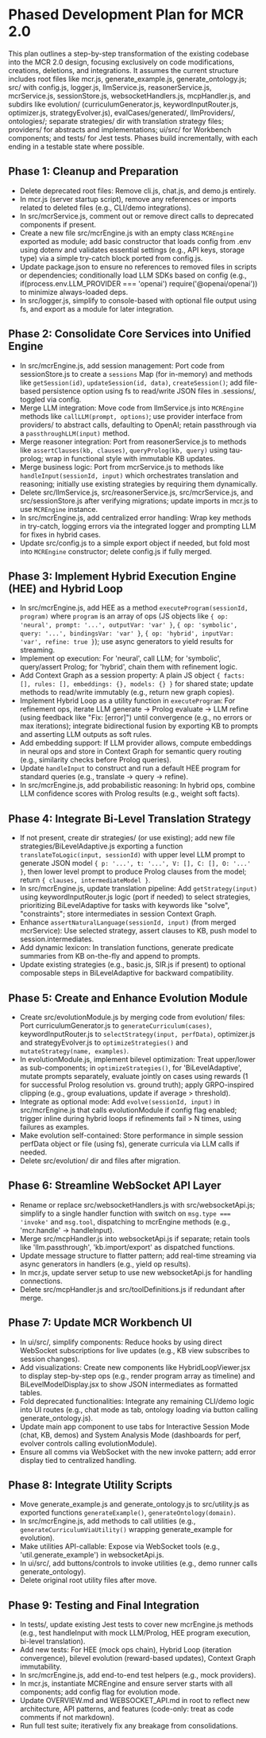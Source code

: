 # Phased Development Plan for MCR 2.0

This plan outlines a step-by-step transformation of the existing codebase into the MCR 2.0 design, focusing exclusively on code modifications, creations, deletions, and integrations. It assumes the current structure includes root files like mcr.js, generate_example.js, generate_ontology.js; src/ with config.js, logger.js, llmService.js, reasonerService.js, mcrService.js, sessionStore.js, websocketHandlers.js, mcpHandler.js, and subdirs like evolution/ (curriculumGenerator.js, keywordInputRouter.js, optimizer.js, strategyEvolver.js), evalCases/generated/, llmProviders/, ontologies/; separate strategies/ dir with translation strategy files; providers/ for abstracts and implementations; ui/src/ for Workbench components; and tests/ for Jest tests. Phases build incrementally, with each ending in a testable state where possible.

## Phase 1: Cleanup and Preparation
- Delete deprecated root files: Remove cli.js, chat.js, and demo.js entirely.
- In mcr.js (server startup script), remove any references or imports related to deleted files (e.g., CLI/demo integrations).
- In src/mcrService.js, comment out or remove direct calls to deprecated components if present.
- Create a new file src/mcrEngine.js with an empty class `MCREngine` exported as module; add basic constructor that loads config from .env using dotenv and validates essential settings (e.g., API keys, storage type) via a simple try-catch block ported from config.js.
- Update package.json to ensure no references to removed files in scripts or dependencies; conditionally load LLM SDKs based on config (e.g., if(process.env.LLM_PROVIDER === 'openai') require('@openai/openai')) to minimize always-loaded deps.
- In src/logger.js, simplify to console-based with optional file output using fs, and export as a module for later integration.

## Phase 2: Consolidate Core Services into Unified Engine
- In src/mcrEngine.js, add session management: Port code from sessionStore.js to create a `sessions` Map (for in-memory) and methods like `getSession(id)`, `updateSession(id, data)`, `createSession()`; add file-based persistence option using fs to read/write JSON files in .sessions/, toggled via config.
- Merge LLM integration: Move code from llmService.js into `MCREngine` methods like `callLLM(prompt, options)`; use provider interface from providers/ to abstract calls, defaulting to OpenAI; retain passthrough via a `passthroughLLM(input)` method.
- Merge reasoner integration: Port from reasonerService.js to methods like `assertClauses(kb, clauses)`, `queryProlog(kb, query)` using tau-prolog; wrap in functional style with immutable KB updates.
- Merge business logic: Port from mcrService.js to methods like `handleInput(sessionId, input)` which orchestrates translation and reasoning; initially use existing strategies by requiring them dynamically.
- Delete src/llmService.js, src/reasonerService.js, src/mcrService.js, and src/sessionStore.js after verifying migrations; update imports in mcr.js to use `MCREngine` instance.
- In src/mcrEngine.js, add centralized error handling: Wrap key methods in try-catch, logging errors via the integrated logger and prompting LLM for fixes in hybrid cases.
- Update src/config.js to a simple export object if needed, but fold most into `MCREngine` constructor; delete config.js if fully merged.

## Phase 3: Implement Hybrid Execution Engine (HEE) and Hybrid Loop
- In src/mcrEngine.js, add HEE as a method `executeProgram(sessionId, program)` where `program` is an array of ops (JS objects like `{ op: 'neural', prompt: '...', outputVar: 'var' }`, `{ op: 'symbolic', query: '...', bindingsVar: 'var' }`, `{ op: 'hybrid', inputVar: 'var', refine: true }`); use async generators to yield results for streaming.
- Implement op execution: For 'neural', call LLM; for 'symbolic', query/assert Prolog; for 'hybrid', chain them with refinement logic.
- Add Context Graph as a session property: A plain JS object `{ facts: [], rules: [], embeddings: {}, models: {} }` for shared state; update methods to read/write immutably (e.g., return new graph copies).
- Implement Hybrid Loop as a utility function in `executeProgram`: For refinement ops, iterate LLM generate → Prolog evaluate → LLM refine (using feedback like "Fix: [error]") until convergence (e.g., no errors or max iterations); integrate bidirectional fusion by exporting KB to prompts and asserting LLM outputs as soft rules.
- Add embedding support: If LLM provider allows, compute embeddings in neural ops and store in Context Graph for semantic query routing (e.g., similarity checks before Prolog queries).
- Update `handleInput` to construct and run a default HEE program for standard queries (e.g., translate → query → refine).
- In src/mcrEngine.js, add probabilistic reasoning: In hybrid ops, combine LLM confidence scores with Prolog results (e.g., weight soft facts).

## Phase 4: Integrate Bi-Level Translation Strategy
- If not present, create dir strategies/ (or use existing); add new file strategies/BiLevelAdaptive.js exporting a function `translateToLogic(input, sessionId)` with upper level LLM prompt to generate JSON model `{ p: '...', t: '...', V: [], C: [], O: '...' }`, then lower level prompt to produce Prolog clauses from the model; return `{ clauses, intermediateModel }`.
- In src/mcrEngine.js, update translation pipeline: Add `getStrategy(input)` using keywordInputRouter.js logic (port if needed) to select strategies, prioritizing BiLevelAdaptive for tasks with keywords like "solve", "constraints"; store intermediates in session Context Graph.
- Enhance `assertNaturalLanguage(sessionId, input)` (from merged mcrService): Use selected strategy, assert clauses to KB, push model to session.intermediates.
- Add dynamic lexicon: In translation functions, generate predicate summaries from KB on-the-fly and append to prompts.
- Update existing strategies (e.g., basic.js, SIR.js if present) to optional composable steps in BiLevelAdaptive for backward compatibility.

## Phase 5: Create and Enhance Evolution Module
- Create src/evolutionModule.js by merging code from evolution/ files: Port curriculumGenerator.js to `generateCurriculum(cases)`, keywordInputRouter.js to `selectStrategy(input, perfData)`, optimizer.js and strategyEvolver.js to `optimizeStrategies()` and `mutateStrategy(name, examples)`.
- In evolutionModule.js, implement bilevel optimization: Treat upper/lower as sub-components; in `optimizeStrategies()`, for 'BiLevelAdaptive', mutate prompts separately, evaluate jointly on cases using rewards (1 for successful Prolog resolution vs. ground truth); apply GRPO-inspired clipping (e.g., group evaluations, update if average > threshold).
- Integrate as optional mode: Add `evolve(sessionId, input)` in src/mcrEngine.js that calls evolutionModule if config flag enabled; trigger inline during hybrid loops if refinements fail > N times, using failures as examples.
- Make evolution self-contained: Store performance in simple session perfData object or file (using fs), generate curricula via LLM calls if needed.
- Delete src/evolution/ dir and files after migration.

## Phase 6: Streamline WebSocket API Layer
- Rename or replace src/websocketHandlers.js with src/websocketApi.js; simplify to a single handler function with switch on `msg.type === 'invoke'` and `msg.tool`, dispatching to mcrEngine methods (e.g., 'mcr.handle' → handleInput).
- Merge src/mcpHandler.js into websocketApi.js if separate; retain tools like 'llm.passthrough', 'kb.import/export' as dispatched functions.
- Update message structure to flatter pattern; add real-time streaming via async generators in handlers (e.g., yield op results).
- In mcr.js, update server setup to use new websocketApi.js for handling connections.
- Delete src/mcpHandler.js and src/toolDefinitions.js if redundant after merge.

## Phase 7: Update MCR Workbench UI
- In ui/src/, simplify components: Reduce hooks by using direct WebSocket subscriptions for live updates (e.g., KB view subscribes to session changes).
- Add visualizations: Create new components like HybridLoopViewer.jsx to display step-by-step ops (e.g., render program array as timeline) and BiLevelModelDisplay.jsx to show JSON intermediates as formatted tables.
- Fold deprecated functionalities: Integrate any remaining CLI/demo logic into UI routes (e.g., chat mode as tab, ontology loading via button calling generate_ontology.js).
- Update main app component to use tabs for Interactive Session Mode (chat, KB, demos) and System Analysis Mode (dashboards for perf, evolver controls calling evolutionModule).
- Ensure all comms via WebSocket with the new invoke pattern; add error display tied to centralized handling.

## Phase 8: Integrate Utility Scripts
- Move generate_example.js and generate_ontology.js to src/utility.js as exported functions `generateExample()`, `generateOntology(domain)`.
- In src/mcrEngine.js, add methods to call utilities (e.g., `generateCurriculumViaUtility()` wrapping generate_example for evolution).
- Make utilities API-callable: Expose via WebSocket tools (e.g., 'util.generate_example') in websocketApi.js.
- In ui/src/, add buttons/controls to invoke utilities (e.g., demo runner calls generate_ontology).
- Delete original root utility files after move.

## Phase 9: Testing and Final Integration
- In tests/, update existing Jest tests to cover new mcrEngine.js methods (e.g., test handleInput with mock LLM/Prolog, HEE program execution, bi-level translation).
- Add new tests: For HEE (mock ops chain), Hybrid Loop (iteration convergence), bilevel evolution (reward-based updates), Context Graph immutability.
- In src/mcrEngine.js, add end-to-end test helpers (e.g., mock providers).
- In mcr.js, instantiate MCREngine and ensure server starts with all components; add config flag for evolution mode.
- Update OVERVIEW.md and WEBSOCKET_API.md in root to reflect new architecture, API patterns, and features (code-only: treat as code comments if not markdown).
- Run full test suite; iteratively fix any breakage from consolidations.
